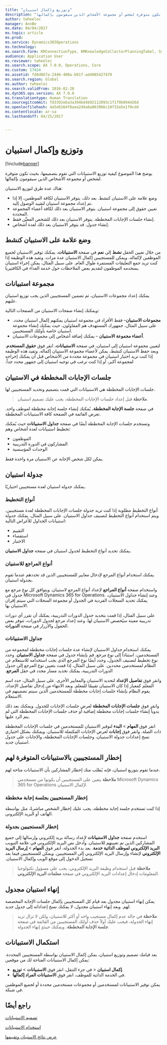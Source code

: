 ```yaml
---
title: "وتوزيع وإكمال استبيان"
description: "يوضح هذا الموضوع كيفية توزيع الاستبيانات التي تقوم بتصميمها، بحيث تكون متوفرة لشخص أو مجموعة الأشخاص الذين سيقومون بإكمالها."
author: twheeloc
manager: AnnBe
ms.date: 04/04/2017
ms.topic: article
ms.prod: 
ms.service: Dynamics365Operations
ms.technology: 
ms.search.form: KMConnectionType, KMKnowledgeCollectorPlanningTabel, SysEmailParameters
audience: Application User
ms.reviewer: twheeloc
ms.search.scope: AX 7.0.0, Operations, Core
ms.custom: 17424
ms.assetid: fd8d867a-2446-400a-b91f-ad4085427470
ms.search.region: Global
ms.author: twheeloc
ms.search.validFrom: 2016-02-28
ms.dyn365.ops.version: AX 7.0.0
ms.translationtype: Human Translation
ms.sourcegitcommit: fd3392eba3a394bd4b92112093c1f1f9b894426d
ms.openlocfilehash: 4a5e6164f8aea2d4a6a063966c10f33a5e1f0cdd
ms.contentlocale: ar-sa
ms.lasthandoff: 04/25/2017


---
```


# <a name="distribute-and-complete-a-questionnaire"></a>وتوزيع وإكمال استبيان

[!include[banner](includes/banner.md)]


يوضح هذا الموضوع كيفية توزيع الاستبيانات التي تقوم بتصميمها، بحيث تكون متوفرة لشخص أو مجموعة الأشخاص الذين سيقومون بإكمالها. 

هناك عدة طرق لتوزيع الاستبيان:

-   وضع علامة على الاستبيان كنشط. بعد ذلك، يتوفر الاستبيان لكافة الموظفين، إلا إذا تم إعداد مجموعة استبيان لتقييد الوصول إليه.
-   تعيين حقوق إلى مجموعة استبيان. يتوفر الاستبيان بعد ذلك لكافة أعضاء المجموعة المحددة.
-   إنشاء جلسات الإجابات المخططة. يتوفر الاستبيان بعد ذلك للشخص المعيَّن فقط.
-   إنشاء جدول. قد يتوفر الاستبيان بعد ذلك لعدة أشخاص.

## <a name="marking-a-questionnaire-as-active"></a>وضع علامة على الاستبيان كنشط
‏‫من خلال تعيين الحقل **نشط‬‏‫** إلى **نعم‬‏‫** في صفحة **الاستبيانات‬‏‫**، يمكنك توفير الاستبيان لجميع الموظفين لإكماله. ويمكن للمستجيبين إكمال الاستبيان عدة مرات. وتفيد هذه الوظيفة إذا كنت تريد جمع التعليقات المستمرة طوال العام.‬ على سبيل المثال، يمكن إجراء استبيان يسخدمه الموظفون لتقديم بعض الملاحظات حول خدمة الغداء في الكافتيريا.

## <a name="questionnaire-groups"></a>مجموعة استبيانات
يمكنك إعداد مجموعات الاستبيان، ثم تضمين المستجيبين الذين يجب توزيع استبيان عليهم. 

ويمكنك إنشاء صفحات الاستبيان من الصفحات التالية:

-   **مجموعات الاستبيان**– فقط الأفراد في مجموعة استبيان يمكنهم إكمال استبيان محدد. على سبيل المثال، جمهورك المستهدف هم المقاولون، حيث يمكنك إنشاء مجموعة استبيان خاصة بأولئك المستجيبين.
-   **أعضاء مجموعة الاستبيان** – يمكنك إضافة أشخاص إلى مجموعات الاستبيان.

‏‫لتعيين مجموعة استبيان إلى استبيان، في صفحة **الاستبيانات‬‏‫**‬‏‫، انقر فوق **حقوق المستخدم**. وبعد حفظ الاستبيان كنشط، يمكن لأعضاء مجموعة الاستبيان إكماله. وتفيد هذه الوظيفة إذا كنت تريد اختبار استبيان في مجموعة محددة من الأشخاص قبل أن يمكنك إخراجه لمجموعة أكبر، أو إذا كنت ترغب في توجيه استبيان إلى جمهور محدد جداً.‬

## <a name="planned-answer-sessions-in-a-questionnaire"></a>جلسات الإجابات المخططة في الاستبيان
جلسات الإجابات المخططة هي الاستبيانات التي قمت بتصميم وتحديد المستجيبين لها. 

> **ملاحظة**
>   قبل إعداد جلسات الإجابات المخططة، يجب عليك تصميم استبيان. 

في صفحة **جلسة الإجابة المخططة**، يُمكنك إنشاء جلسة إجابة مخططة لموظف واحد. تعرض القائمة في الصفحة كافة الاستبيانات المخططة. 

وتستخدم جلسات الإجابة المخططة أيضًا في صفحة **جداول الاستبيانات‬** حيث يُمكنك تخطيط استبيانات لعدة أشخاص وهم:

-   الموظفون
-   المشاركون في الدورة التدريبية
-   الوحدات المؤسسية

يمكن لكل شخص الإجابة عن الاستبيان مرة واحدة فقط.

## <a name="scheduling-a-questionnaire"></a>جدولة استبيان
يمكنك جدولة استبيان لعدة مستجيبين اختياريًا.

### <a name="planning-types"></a>أنواع التخطيط

أنواع التخطيط مطلوبة إذا كنت تريد جدولة جلسات الإجابات المخططة لعدة مستجيبين. ويتم استخدام أنواع التخطيط لتصنيف جداول الاستبيان. على سبيل المثال، يمكنك جدولة استبيانات الجداول للأغراض التالية:

-   التقييم
-   استقصاء
-   الاختبار

يمكنك تحديد أنواع التخطيط لجدول استبيان في صفحة **جداول الاستبيان**.

### <a name="reference-types-for-questionnaire"></a>أنواع المراجع للاستبيان

يمكنك استخدام أنواع المرجع لإدخال معايير للمستجيبين الذين قد تحددهم عندما تقوم بجدولة استبيان. 

واستخدام صفحة **أنواع المراجع** لإعداد أنواع المرجع لاستبيان. ويتوافق كل نوع مرجع مع جدول في Microsoft Dynamics 365 for Operations. وعند إنشاء جداول الاستبيان، يمكنك تحديد السجلات الفردية في الجدول أو مجموعة السجلات التي سيتم إقران الاستبيان بها. 

على سبيل المثال، إذا قمت بتحديد جدول الدورات التدريبية، يمكنك أن تقرر أي دورات تدريبية معينة سيُخصص الاستبيان لها. وعند إعداد مرجع لجدول الدورات، تتوفر بعض الحقول والأزرار في صفحة **الدورات**.

### <a name="questionnaire-schedules"></a>جداول الاستبيانات

‏‫يمكنك استخدام جداول الاستبيان لإنشاء عدة جلسات إجابات مخططة لمجموعة من المستخدمين، استناداً إلى نوع مرجع. قم بإنشاء جدول في صفحة **جداول الاستبيان**. وحدد نوع تخطيط لتصنيف الجدول، وحدد أيضًا نوع المرجع الذي يجب استخدامه للاستعلام عن النظام لمستخدمين محددين. على سبيل المثال، إذا قمت بتعيين نوع المرجع إلى جدول الدورات التدريبية، يمكنك تحديد مسار محدد في حقل **المرجع**. 

وانقر فوق **تفاصيل الإعداد** لتحديد الاستبيان والمعايير الأخرى. على سبيل المثال، حدد اسم المعلم كمعيار إذا كان الاستبيان تقييمًا للمعلم. وبعد الانتهاء من إدخال تفاصيل الإعداد، يقوم النظام بإنشاء جلسات إجابات مخططة للمستخدمين الذين سيتم تضمينهم في الاستعلام.‬ 

وانقر فوق **جلسات الإجابات المخططة** لعرض جلسات الإجابات للجدول. ويمكنك بعد ذلك يدوياً إنشاء جلسات إجابات مخططة إضافية أو حذف جلسات الإجابات المخططة التي لم يتم الرد عليها. 

انقر فوق **المهام** &gt; **البدء‬** لتوفير الاستبيان للمستخدمين في جلسات الإجابات المخططة ذات الصلة.‬ وانقر فوق **إجابات** لعرض الإجابات المكتملة للاستبيان. ويمكنك بشكل اختياري نسخ إعدادات جدولة الاستبيان، وجلسات الإجابات المخططة، والإجابات على جدول استبيان جديد.

## <a name="notifying-respondents-about-questionnaires-that-are-available-to-them"></a>إخطار المستجيبين بالاستبيانات المتوفرة لهم
عندما تقوم بتوزيع استبيان، فإنه يُطلب منك إخطار المشاركين بأن الاستبيانات متاحة لهم. 

> **ملاحظة**
>   يتعين على المستجيبين أن يكونوا من مستخدمي Microsoft Dynamics 365 for Operations لإكمال الاستبيان.

### <a name="notifying-respondents-about-a-planned-answer-session"></a>إخطار المستجيبين بجلسة إجابة مخططة

إذا كنت تستخدم جلسة إجابة مخططة، يجب عليك إخطار الشخص مباشرةً، مثل بواسطة الهاتف أو البريد الإلكتروني.

### <a name="notifying-respondents-about-a-scheduling"></a>إخطار المستجيبين بجدولة

استخدم صفحة **جداول الاستبيانات** لإعداد رسالة بريد إلكتروني وإرسالها إلى جميع المشاركين الذين تم تعيينهم للاستبيان. وأدخل نص البريد الإلكتروني في علامة التبويب **البريد الإلكتروني لموظف الذاتية خدمة**. بعد بدء الجدولة، انقر فوق **المهام‬‏‫** &gt; **‬‏‫إرسال البريد الإلكتروني** لإنشاء وإرسال البريد الإلكتروني إلى المستجيبين. ويمكن للمستجيبين فيما بعد تسجيل الدخول إلى موقع الويب وإكمال الاستبيان.‬ 

> **ملاحظة**
>   قبل استخدام وظيفة البريد الإلكتروني، يجب على مسؤول تكنولوجيا المعلومات إدخال إعدادات البريد الإلكتروني في صفحة **معلمات البريد الإلكتروني**.

## <a name="ending-a-scheduled-questionnaire"></a>إنهاء استبيان مجدول
يمكن إنهاء استبيان مجدول بعد قيام كل المستجيبين بإكمال جلسات الإجابة المخصصة لهم. وبعد إنهاء استبيان مجدول، لا يمكنك نسخ إعداداته إلى جدول جديد. 

> **ملاحظة**
>   في حالة عدم إكمال مستجيب واحد أو أكثر للاستبيان، ولكن لا تزال تريد إنهاء الجدولة، فيجب عليك أولاً حذف أولئك المستجيبين من القائمة في صفحة **جلسة الإجابة المخططة**. ويمكنك حينئذٍ إنهاء الجدولة.

## <a name="completing-questionnaires"></a>استكمال الاستبيانات
بعد قيامك تصميم وتوزيع استبيان، يمكن إكمال الاستبيان بواسطة المستجيبين المحددة. يمكن إكمال الاستبيانات المتاحة لك من موقعين:

-   في جزء التنقل، انقر فوق **الاستبيانات‬** &gt; **توزيع** &gt; **‎إكمال استبيان**.
-   في الخدمة الذاتية للموظف، انقر فوق **الاستبيانات المراد إكمالها**.

يمكن توفير الاستبيانات لمستخدمين أو مجموعات مستخدمين محددة أو لجميع الموظفين في شبكة.

<a name="see-also"></a>راجع أيضًا
--------

[تصميم الاستبيانات](design-questionnaires.md)

[استخدام الاستبيانات](questionnaires.md)

[عرض نتائج الاستبيان وتقييمها](evaluate-questionnaire-results.md)




